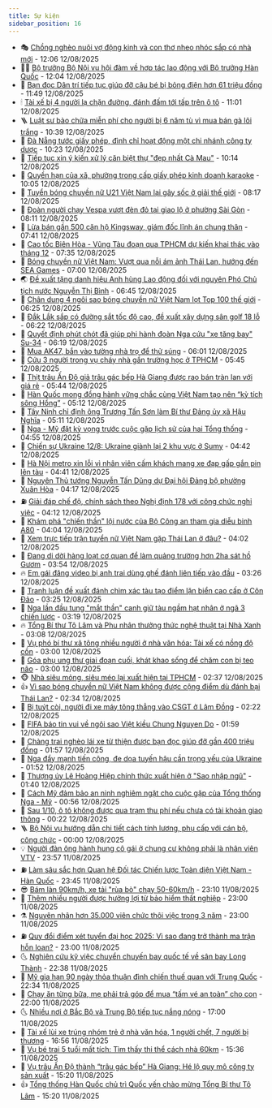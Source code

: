 ```yaml
---
title: Sự kiện
sidebar_position: 16
---
```


<!-- dantri-su-kien:START -->
- 🎭 [Chồng nghèo nuôi vợ động kinh và con thơ nheo nhóc sắp có nhà mới](https://dantri.com.vn/tam-long-nhan-ai/chong-ngheo-nuoi-vo-dong-kinh-va-con-tho-nheo-nhoc-sap-co-nha-moi-20250812174744034.htm) - 12:06 12/08/2025
- 👨‍🏫 [Bộ trưởng Bộ Nội vụ hội đàm về hợp tác lao động với Bộ trưởng Hàn Quốc](https://dantri.com.vn/noi-vu/bo-truong-bo-noi-vu-hoi-dam-ve-hop-tac-lao-dong-voi-bo-truong-han-quoc-20250812183623794.htm) - 12:04 12/08/2025
- 🌮 [Bạn đọc Dân trí tiếp tục giúp đỡ cậu bé bị bỏng điện hơn 61 triệu đồng](https://dantri.com.vn/tam-long-nhan-ai/ban-doc-dan-tri-tiep-tuc-giup-do-cau-be-bi-bong-dien-hon-61-trieu-dong-20250812150901644.htm) - 11:49 12/08/2025
- 🕯 [Tài xế bị 4 người lạ chặn đường, đánh đấm tới tấp trên ô tô](https://dantri.com.vn/phap-luat/tai-xe-bi-4-nguoi-la-chan-duong-danh-dam-toi-tap-tren-o-to-20250812170346393.htm) - 11:01 12/08/2025
- 🪜 [Luật sư bào chữa miễn phí cho người bị 6 năm tù vì mua bán gà lôi trắng](https://dantri.com.vn/xa-hoi/luat-su-bao-chua-mien-phi-cho-nguoi-bi-6-nam-tu-vi-mua-ban-ga-loi-trang-20250812163214812.htm) - 10:39 12/08/2025
- 🐘 [Đà Nẵng tước giấy phép, đình chỉ hoạt động một chi nhánh công ty dược](https://dantri.com.vn/xa-hoi/da-nang-tuoc-giay-phep-dinh-chi-hoat-dong-mot-chi-nhanh-cong-ty-duoc-20250812161736050.htm) - 10:23 12/08/2025
- 🤔 [Tiếp tục xin ý kiến xử lý căn biệt thự &quot;đẹp nhất Cà Mau&quot;](https://dantri.com.vn/xa-hoi/tiep-tuc-xin-y-kien-xu-ly-can-biet-thu-dep-nhat-ca-mau-20250812130124503.htm) - 10:14 12/08/2025
- 🧠 [Quyền hạn của xã, phường trong cấp giấy phép kinh doanh karaoke](https://dantri.com.vn/noi-vu/quyen-han-cua-xa-phuong-trong-cap-giay-phep-kinh-doanh-karaoke-20250812161422729.htm) - 10:05 12/08/2025
- 📝 [Tuyển bóng chuyền nữ U21 Việt Nam lại gây sốc ở giải thế giới](https://dantri.com.vn/the-thao/tuyen-bong-chuyen-nu-u21-viet-nam-lai-gay-soc-o-giai-the-gioi-20250812151737203.htm) - 08:17 12/08/2025
- 🦏 [Đoàn người chạy Vespa vượt đèn đỏ tại giao lộ ở phường Sài Gòn](https://dantri.com.vn/xa-hoi/doan-nguoi-chay-vespa-vuot-den-do-tai-giao-lo-o-phuong-sai-gon-20250812150922910.htm) - 08:11 12/08/2025
- 🥰 [Lừa bán gần 500 căn hộ Kingsway, giám đốc lĩnh án chung thân](https://dantri.com.vn/phap-luat/lua-ban-gan-500-can-ho-kingsway-giam-doc-linh-an-chung-than-20250812124336705.htm) - 07:41 12/08/2025
- 🤗 [Cao tốc Biên Hòa - Vũng Tàu đoạn qua TPHCM dự kiến khai thác vào tháng 12](https://dantri.com.vn/xa-hoi/cao-toc-bien-hoa-vung-tau-doan-qua-tphcm-du-kien-khai-thac-vao-thang-12-20250812142029044.htm) - 07:35 12/08/2025
- 🌈 [Bóng chuyền nữ Việt Nam: Vượt qua nỗi ám ảnh Thái Lan, hướng đến SEA Games](https://dantri.com.vn/the-thao/bong-chuyen-nu-viet-nam-vuot-qua-noi-am-anh-thai-lan-huong-den-sea-games-20250811143707670.htm) - 07:00 12/08/2025
- 🌏 [Đề xuất tặng danh hiệu Anh hùng Lao động đối với nguyên Phó Chủ tịch nước Nguyễn Thị Bình](https://dantri.com.vn/noi-vu/de-xuat-tang-danh-hieu-anh-hung-lao-dong-doi-voi-nguyen-pho-chu-tich-nuoc-nguyen-thi-binh-20250812132435430.htm) - 06:45 12/08/2025
- 💄 [Chân dung 4 ngôi sao bóng chuyền nữ Việt Nam lọt Top 100 thế giới](https://dantri.com.vn/the-thao/chan-dung-4-ngoi-sao-bong-chuyen-nu-viet-nam-lot-top-100-the-gioi-20250812131417838.htm) - 06:25 12/08/2025
- 👺 [Đắk Lắk sắp có đường sắt tốc độ cao, đề xuất xây dựng sân golf 18 lỗ](https://dantri.com.vn/xa-hoi/dak-lak-sap-co-duong-sat-toc-do-cao-de-xuat-xay-dung-san-golf-18-lo-20250812130541008.htm) - 06:22 12/08/2025
- 👹 [Quyết định phút chót đã giúp phi hành đoàn Nga cứu &quot;xe tăng bay&quot; Su-34](https://dantri.com.vn/the-gioi/quyet-dinh-phut-chot-da-giup-phi-hanh-doan-nga-cuu-xe-tang-bay-su-34-20250812114445600.htm) - 06:19 12/08/2025
- 🌊 [Mua AK47, bắn vào tường nhà trọ để thử súng](https://dantri.com.vn/phap-luat/mua-ak47-ban-vao-tuong-nha-tro-de-thu-sung-20250812125313842.htm) - 06:01 12/08/2025
- 🤠 [Cứu 3 người trong vụ cháy nhà gần trường học ở TPHCM](https://dantri.com.vn/xa-hoi/cuu-3-nguoi-trong-vu-chay-nha-gan-truong-hoc-o-tphcm-20250812123741698.htm) - 05:45 12/08/2025
- 🎊 [Thịt trâu Ấn Độ giả trâu gác bếp Hà Giang được rao bán tràn lan với giá rẻ](https://dantri.com.vn/kinh-doanh/thit-trau-an-do-gia-trau-gac-bep-ha-giang-duoc-rao-ban-tran-lan-voi-gia-re-20250812113945504.htm) - 05:44 12/08/2025
- 🐘 [Hàn Quốc mong đồng hành vững chắc cùng Việt Nam tạo nên “kỳ tích sông Hồng”](https://dantri.com.vn/xa-hoi/han-quoc-mong-dong-hanh-vung-chac-cung-viet-nam-tao-nen-ky-tich-song-hong-20250812121123828.htm) - 05:12 12/08/2025
- 💂 [Tây Ninh chỉ định ông Trương Tấn Sơn làm Bí thư Đảng ủy xã Hậu Nghĩa](https://dantri.com.vn/xa-hoi/tay-ninh-chi-dinh-ong-truong-tan-son-lam-bi-thu-dang-uy-xa-hau-nghia-20250812120055828.htm) - 05:11 12/08/2025
- 👹 [Nga - Mỹ đặt kỳ vọng trước cuộc gặp lịch sử của hai Tổng thống](https://dantri.com.vn/the-gioi/nga-my-dat-ky-vong-truoc-cuoc-gap-lich-su-cua-hai-tong-thong-20250812113836320.htm) - 04:55 12/08/2025
- 🦒 [Chiến sự Ukraine 12/8: Ukraine giành lại 2 khu vực ở Sumy](https://dantri.com.vn/the-gioi/chien-su-ukraine-128-ukraine-gianh-lai-2-khu-vuc-o-sumy-20250812112339813.htm) - 04:42 12/08/2025
- 🗽 [Hà Nội metro xin lỗi vì nhân viên cấm khách mang xe đạp gấp gắn pin lên tàu](https://dantri.com.vn/xa-hoi/ha-noi-metro-xin-loi-vi-nhan-vien-cam-khach-mang-xe-dap-gap-gan-pin-len-tau-20250812113335713.htm) - 04:41 12/08/2025
- 💄 [Nguyên Thủ tướng Nguyễn Tấn Dũng dự Đại hội Đảng bộ phường Xuân Hòa](https://dantri.com.vn/xa-hoi/nguyen-thu-tuong-nguyen-tan-dung-du-dai-hoi-dang-bo-phuong-xuan-hoa-20250812104146988.htm) - 04:17 12/08/2025
- ⛽️ [Giải đáp chế độ, chính sách theo Nghị định 178 với công chức nghỉ việc](https://dantri.com.vn/noi-vu/giai-dap-che-do-chinh-sach-theo-nghi-dinh-178-voi-cong-chuc-nghi-viec-20250812103102689.htm) - 04:12 12/08/2025
- 🥷 [Khám phá &quot;chiến thần&quot; lội nước của Bộ Công an tham gia diễu binh A80](https://dantri.com.vn/xa-hoi/kham-pha-chien-than-loi-nuoc-cua-bo-cong-an-tham-gia-dieu-binh-a80-20250812110242893.htm) - 04:04 12/08/2025
- 🤖 [Xem trực tiếp trận tuyển nữ Việt Nam gặp Thái Lan ở đâu?](https://dantri.com.vn/the-thao/xem-truc-tiep-tran-tuyen-nu-viet-nam-gap-thai-lan-o-dau-20250812110227812.htm) - 04:02 12/08/2025
- 🌊 [Đang di dời hàng loạt cơ quan để làm quảng trường hơn 2ha sát hồ Gươm](https://dantri.com.vn/xa-hoi/dang-di-doi-hang-loat-co-quan-de-lam-quang-truong-hon-2ha-sat-ho-guom-20250812105012636.htm) - 03:54 12/08/2025
- 🔥 [Em gái đăng video bị anh trai dùng ghế đánh liên tiếp vào đầu](https://dantri.com.vn/phap-luat/em-gai-dang-video-bi-anh-trai-dung-ghe-danh-lien-tiep-vao-dau-20250812072508725.htm) - 03:26 12/08/2025
- 🦏 [Tranh luận đề xuất đánh chìm xác tàu tạo điểm lặn biển cao cấp ở Côn Đảo](https://dantri.com.vn/du-lich/tranh-luan-de-xuat-danh-chim-xac-tau-tao-diem-lan-bien-cao-cap-o-con-dao-20250812100558136.htm) - 03:25 12/08/2025
- 🐘 [Nga lần đầu tung &quot;mắt thần&quot; canh giữ tàu ngầm hạt nhân ở ngã 3 chiến lược](https://dantri.com.vn/the-gioi/nga-lan-dau-tung-mat-than-canh-giu-tau-ngam-hat-nhan-o-nga-3-chien-luoc-20250812101446076.htm) - 03:19 12/08/2025
- 🔥 [Tổng Bí thư Tô Lâm và Phu nhân thưởng thức nghệ thuật tại Nhà Xanh](https://dantri.com.vn/xa-hoi/tong-bi-thu-to-lam-va-phu-nhan-thuong-thuc-nghe-thuat-tai-nha-xanh-20250812100719000.htm) - 03:08 12/08/2025
- 💼 [Vụ phó bí thư xã tông nhiều người ở nhà văn hóa: Tài xế có nồng độ cồn](https://dantri.com.vn/xa-hoi/vu-pho-bi-thu-xa-tong-nhieu-nguoi-o-nha-van-hoa-tai-xe-co-nong-do-con-20250812095653846.htm) - 03:00 12/08/2025
- 🚀 [Góa phụ ung thư giai đoạn cuối, khát khao sống để chăm con bị teo não](https://dantri.com.vn/tam-long-nhan-ai/goa-phu-ung-thu-giai-doan-cuoi-khat-khao-song-de-cham-con-bi-teo-nao-20250727162748500.htm) - 03:00 12/08/2025
- 🐵 [Nhà siêu mỏng, siêu méo lại xuất hiện tại TPHCM](https://dantri.com.vn/bat-dong-san/nha-sieu-mong-sieu-meo-lai-xuat-hien-tai-tphcm-20250812032452042.htm) - 02:37 12/08/2025
- 👍 [Vì sao bóng chuyền nữ Việt Nam không được cộng điểm dù đánh bại Thái Lan?](https://dantri.com.vn/the-thao/vi-sao-bong-chuyen-nu-viet-nam-khong-duoc-cong-diem-du-danh-bai-thai-lan-20250812092733328.htm) - 02:34 12/08/2025
- 🚦 [Bị tuýt còi, người đi xe máy tông thẳng vào CSGT ở Lâm Đồng](https://dantri.com.vn/xa-hoi/bi-tuyt-coi-nguoi-di-xe-may-tong-thang-vao-csgt-o-lam-dong-20250812085434186.htm) - 02:22 12/08/2025
- 🥸 [FIFA báo tin vui về ngôi sao Việt kiều Chung Nguyen Do](https://dantri.com.vn/the-thao/fifa-bao-tin-vui-ve-ngoi-sao-viet-kieu-chung-nguyen-do-20250812085013899.htm) - 01:59 12/08/2025
- 🥷 [Chàng trai nghèo lái xe từ thiện được bạn đọc giúp đỡ gần 400 triệu đồng](https://dantri.com.vn/tam-long-nhan-ai/chang-trai-ngheo-lai-xe-tu-thien-duoc-ban-doc-giup-do-gan-400-trieu-dong-20250811153203352.htm) - 01:57 12/08/2025
- 🤡 [Nga đẩy mạnh tiến công, đe dọa tuyến hậu cần trọng yếu của Ukraine](https://dantri.com.vn/the-gioi/nga-day-manh-tien-cong-de-doa-tuyen-hau-can-trong-yeu-cua-ukraine-20250812085112332.htm) - 01:52 12/08/2025
- 🥳 [Thượng úy Lê Hoàng Hiệp chính thức xuất hiện ở &quot;Sao nhập ngũ&quot;](https://dantri.com.vn/giai-tri/thuong-uy-le-hoang-hiep-chinh-thuc-xuat-hien-o-sao-nhap-ngu-20250812080852812.htm) - 01:40 12/08/2025
- 🤩 [Cách Mỹ đảm bảo an ninh nghiêm ngặt cho cuộc gặp của Tổng thống Nga - Mỹ](https://dantri.com.vn/the-gioi/cach-my-dam-bao-an-ninh-nghiem-ngat-cho-cuoc-gap-cua-tong-thong-nga-my-20250812074605041.htm) - 00:56 12/08/2025
- 🎡 [Sau 1/10, ô tô không được qua trạm thu phí nếu chưa có tài khoản giao thông](https://dantri.com.vn/xa-hoi/sau-110-o-to-khong-duoc-qua-tram-thu-phi-neu-chua-co-tai-khoan-giao-thong-20250812065631390.htm) - 00:22 12/08/2025
- 🪜 [Bộ Nội vụ hướng dẫn chi tiết cách tính lương, phụ cấp với cán bộ, công chức](https://dantri.com.vn/noi-vu/bo-noi-vu-huong-dan-chi-tiet-cach-tinh-luong-phu-cap-voi-can-bo-cong-chuc-20250811212800173.htm) - 00:00 12/08/2025
- 💡 [Người đàn ông hành hung cô gái ở chung cư không phải là nhân viên VTV](https://dantri.com.vn/doi-song/nguoi-dan-ong-hanh-hung-co-gai-o-chung-cu-khong-phai-la-nhan-vien-vtv-20250812064938207.htm) - 23:57 11/08/2025
- ⛽️ [Làm sâu sắc hơn Quan hệ Đối tác Chiến lược Toàn diện Việt Nam - Hàn Quốc](https://dantri.com.vn/xa-hoi/lam-sau-sac-hon-quan-he-doi-tac-chien-luoc-toan-dien-viet-nam-han-quoc-20250812064541611.htm) - 23:45 11/08/2025
- 😎 [Bám làn 90km/h, xe tải &quot;rùa bò&quot; chạy 50-60km/h](https://dantri.com.vn/xa-hoi/bam-lan-90kmh-xe-tai-rua-bo-chay-50-60kmh-20250811235612768.htm) - 23:10 11/08/2025
- 🗽 [Thêm nhiều người được hưởng lợi từ bảo hiểm thất nghiệp](https://dantri.com.vn/lao-dong-viec-lam/them-nhieu-nguoi-duoc-huong-loi-tu-bao-hiem-that-nghiep-20250811151344325.htm) - 23:00 11/08/2025
- ⚗️ [Nguyên nhân hơn 35.000 viên chức thôi việc trong 3 năm](https://dantri.com.vn/noi-vu/nguyen-nhan-hon-35000-vien-chuc-thoi-viec-trong-3-nam-20250811145500109.htm) - 23:00 11/08/2025
- ⛽️ [Quy đổi điểm xét tuyển đại học 2025: Vì sao đang trở thành ma trận hỗn loạn?](https://dantri.com.vn/giao-duc/quy-doi-diem-xet-tuyen-dai-hoc-2025-vi-sao-dang-tro-thanh-ma-tran-hon-loan-20250802222232417.htm) - 23:00 11/08/2025
- 🌜 [Nghiên cứu kỹ việc chuyển chuyến bay quốc tế về sân bay Long Thành](https://dantri.com.vn/xa-hoi/nghien-cuu-ky-viec-chuyen-chuyen-bay-quoc-te-ve-san-bay-long-thanh-20250811222626870.htm) - 22:38 11/08/2025
- 🦩 [Mỹ gia hạn 90 ngày thỏa thuận đình chiến thuế quan với Trung Quốc](https://dantri.com.vn/the-gioi/my-gia-han-90-ngay-thoa-thuan-dinh-chien-thue-quan-voi-trung-quoc-20250812053338666.htm) - 22:34 11/08/2025
- 🦒 [Chạy ăn từng bữa, mẹ phải trả góp để mua “tấm vé an toàn” cho con](https://dantri.com.vn/tam-long-nhan-ai/chay-an-tung-bua-me-phai-tra-gop-de-mua-tam-ve-an-toan-cho-con-20250728220541405.htm) - 22:00 11/08/2025
- 🌜 [Nhiều nơi ở Bắc Bộ và Trung Bộ tiếp tục nắng nóng](https://dantri.com.vn/xa-hoi/nhieu-noi-o-bac-bo-va-trung-bo-tiep-tuc-nang-nong-20250811205401397.htm) - 17:00 11/08/2025
- 🐎 [Tài xế lùi xe trúng nhóm trẻ ở nhà văn hóa, 1 người chết, 7 người bị thương](https://dantri.com.vn/xa-hoi/tai-xe-lui-xe-trung-nhom-tre-o-nha-van-hoa-1-nguoi-chet-7-nguoi-bi-thuong-20250811234526892.htm) - 16:56 11/08/2025
- 🌋 [Vụ bé trai 5 tuổi mất tích: Tìm thấy thi thể cách nhà 60km](https://dantri.com.vn/xa-hoi/vu-be-trai-5-tuoi-mat-tich-tim-thay-thi-the-cach-nha-60km-20250811220416785.htm) - 15:36 11/08/2025
- 🧰 [Vụ trâu Ấn Độ thành “trâu gác bếp” Hà Giang: Hé lộ quy mô công ty sản xuất](https://dantri.com.vn/kinh-doanh/vu-trau-an-do-thanh-trau-gac-bep-ha-giang-he-lo-quy-mo-cong-ty-san-xuat-20250811211310225.htm) - 15:20 11/08/2025
- 👍 [Tổng thống Hàn Quốc chủ trì Quốc yến chào mừng Tổng Bí thư Tô Lâm](https://dantri.com.vn/xa-hoi/tong-thong-han-quoc-chu-tri-quoc-yen-chao-mung-tong-bi-thu-to-lam-20250811221911138.htm) - 15:20 11/08/2025<!-- dantri-su-kien:END -->
